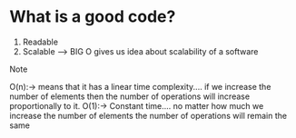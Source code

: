 # What is a good code?

1. Readable
2. Scalable --> BIG O gives us idea about scalability of a software

> [!NOTE]
> O(n):-> means that it has a linear time complexity.... if we increase the number of elements then the number of operations will increase proportionally to it.
> O(1):-> Constant time.... no matter how much we increase the number of elements the number of operations will remain the same
